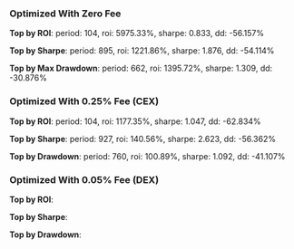 ### Optimized With Zero Fee

**Top by ROI**:
period: 104, roi: 5975.33%, sharpe: 0.833, dd: -56.157%

**Top by Sharpe**:
period: 895, roi: 1221.86%, sharpe: 1.876, dd: -54.114%

**Top by Max Drawdown**:
period: 662, roi: 1395.72%, sharpe: 1.309, dd: -30.876%

### Optimized With 0.25% Fee (CEX)

**Top by ROI**:
period: 104, roi: 1177.35%, sharpe: 1.047, dd: -62.834%

**Top by Sharpe**:
period: 927, roi: 140.56%, sharpe: 2.623, dd: -56.362%

**Top by Drawdown**:
period: 760, roi: 100.89%, sharpe: 1.092, dd: -41.107%

### Optimized With 0.05% Fee (DEX)

**Top by ROI**:

**Top by Sharpe**:

**Top by Drawdown**:
